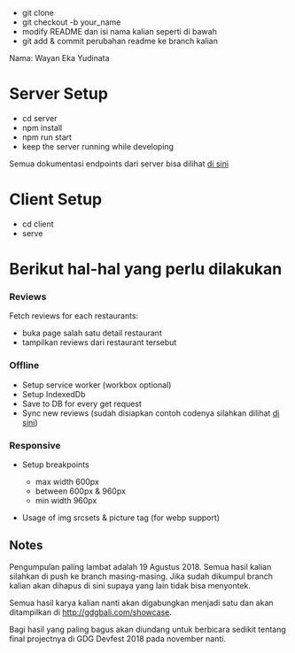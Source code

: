 - git clone
- git checkout -b your_name
- modify README dan isi nama kalian seperti di bawah
- git add & commit perubahan readme ke branch kalian

Nama: Wayan Eka Yudinata

# Server Setup
- cd server
- npm install
- npm run start
- keep the server running while developing

Semua dokumentasi endpoints dari server bisa dilihat [di sini](https://github.com/DSCBali/mobile_web_final_project/blob/master/server/README.md)

# Client Setup
- cd client
- serve

# Berikut hal-hal yang perlu dilakukan

### Reviews
Fetch reviews for each restaurants:
- buka page salah satu detail restaurant
- tampilkan reviews dari restaurant tersebut

### Offline
- Setup service worker (workbox optional)
- Setup IndexedDb
- Save to DB for every get request
- Sync new reviews (sudah disiapkan contoh codenya silahkan dilihat [di sini](https://github.com/DSCBali/mobile_web_final_project/blob/master/client/service-worker.js))

### Responsive 
- Setup breakpoints
  - max width 600px
  - between 600px & 960px
  - min width 960px

- Usage of img srcsets & picture tag (for webp support)


## Notes
Pengumpulan paling lambat adalah 19 Agustus 2018.
Semua hasil kalian silahkan di push ke branch masing-masing.
Jika sudah dikumpul branch kalian akan dihapus di sini supaya yang lain tidak bisa menyontek.

Semua hasil karya kalian nanti akan digabungkan menjadi satu dan akan ditampilkan di http://gdgbali.com/showcase.

Bagi hasil yang paling bagus akan diundang untuk berbicara sedikit tentang final projectnya di GDG Devfest 2018 pada november nanti.
